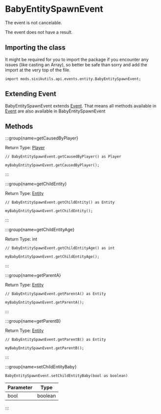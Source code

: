 # BabyEntitySpawnEvent

The event is not cancelable.

The event does not have a result.

## Importing the class

It might be required for you to import the package if you encounter any issues (like casting an Array), so better be safe than sorry and add the import at the very top of the file.
```zenscript
import mods.sixikutils.api.events.entity.BabyEntitySpawnEvent;
```


## Extending Event

BabyEntitySpawnEvent extends [Event](/forge/api/event/Event). That means all methods available in [Event](/forge/api/event/Event) are also available in BabyEntitySpawnEvent

## Methods

:::group{name=getCausedByPlayer}

Return Type: [Player](/mods/sixikutils/utils/entity/type/player/ExpandPlayer)

```zenscript
// BabyEntitySpawnEvent.getCausedByPlayer() as Player

myBabyEntitySpawnEvent.getCausedByPlayer();
```

:::

:::group{name=getChildEntity}

Return Type: [Entity](/mods/sixikutils/utils/entity/ExpandEntity)

```zenscript
// BabyEntitySpawnEvent.getChildEntity() as Entity

myBabyEntitySpawnEvent.getChildEntity();
```

:::

:::group{name=getChildEntityAge}

Return Type: int

```zenscript
// BabyEntitySpawnEvent.getChildEntityAge() as int

myBabyEntitySpawnEvent.getChildEntityAge();
```

:::

:::group{name=getParentA}

Return Type: [Entity](/mods/sixikutils/utils/entity/ExpandEntity)

```zenscript
// BabyEntitySpawnEvent.getParentA() as Entity

myBabyEntitySpawnEvent.getParentA();
```

:::

:::group{name=getParentB}

Return Type: [Entity](/mods/sixikutils/utils/entity/ExpandEntity)

```zenscript
// BabyEntitySpawnEvent.getParentB() as Entity

myBabyEntitySpawnEvent.getParentB();
```

:::

:::group{name=setChildEntityBaby}

```zenscript
BabyEntitySpawnEvent.setChildEntityBaby(bool as boolean)
```

| Parameter |  Type   |
|-----------|---------|
| bool      | boolean |


:::


